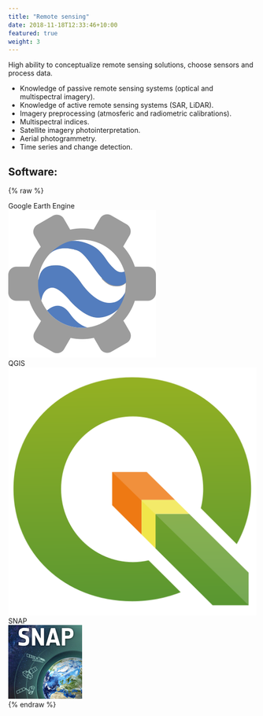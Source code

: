 ```yaml
---
title: "Remote sensing"
date: 2018-11-18T12:33:46+10:00
featured: true
weight: 3
---
```


High ability to conceptualize remote sensing solutions, choose sensors and process data.

- Knowledge of passive remote sensing systems (optical and multispectral imagery).
- Knowledge of active remote sensing systems (SAR, LiDAR).
- Imagery preprocessing (atmosferic and radiometric calibrations).
- Multispectral indices.
- Satellite imagery photointerpretation.
- Aerial photogrammetry. 
- Time series and change detection.

## Software:

{% raw %}
<div class="software-card">
	<div class="tag">Google Earth Engine
		<div class="software-image">
			<img alt="Earth Engine" src="/images/earth_engine.svg">
		</div>
	</div>
	<div class="tag">QGIS
		<div class="software-image">
			<img alt="QGIS" src="/images/QGIS_logo_new.svg">
		</div>
	</div>
	<div class="tag">SNAP
		<div class="software-image">
			<img alt="SNAP" src="/images/SNAP.jpg">
		</div>
	</div>
	
</div>
{% endraw %}
